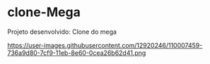 # clone-Mega

Projeto desenvolvido: Clone do mega

https://user-images.githubusercontent.com/12920246/110007459-736a9d80-7cf9-11eb-8e60-0cea26b62d41.png

